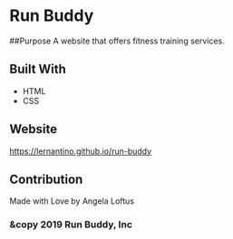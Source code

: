  # Run Buddy
 
 ##Purpose
 A website that offers fitness training services.
 
 ## Built With
 * HTML
 * CSS
 ## Website
 https://lernantino.github.io/run-buddy
 
 ## Contribution
 Made with Love by Angela Loftus

### &copy 2019 Run Buddy, Inc
